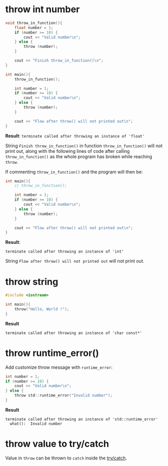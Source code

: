 # throw int number

```c
void throw_in_function(){
    float number = 1;
    if (number >= 10) {
        cout << "Valid number\n";
    } else {
        throw (number);
    }

    cout << "Finish throw_in_function()\n";
}

int main(){
    throw_in_function();

    int number = 1;
    if (number >= 10) {
        cout << "Valid number\n";
    } else {
        throw (number);
    }

    cout << "Flow after throw() will not printed out\n";
}
```

**Result**: ``terminate called after throwing an instance of 'float'``

String ``Finish throw_in_function()`` in function ``throw_in_function()`` will not print out, along with the following lines of code after calling ``throw_in_function()`` as the whole program has broken while reaching ``throw``.

If commenting ``throw_in_function()`` and the program will then be:

```c
int main(){
    // throw_in_function();

    int number = 1;
    if (number >= 10) {
        cout << "Valid number\n";
    } else {
        throw (number);
    }

    cout << "Flow after throw() will not printed out\n";
}
```
**Result**:
```
terminate called after throwing an instance of 'int'
```

String ``Flow after throw() will not printed out`` will not print out.

# throw string

```c
#include <iostream>

int main(){
    throw("Hello, World !");
}
```
**Result**

```
terminate called after throwing an instance of 'char const*'
```

# throw runtime_error()

Add customize throw message with ``runtime_error``:

```c
int number = 1;
if (number >= 10) {
    cout << "Valid number\n";
} else {
    throw std::runtime_error("Invalid number");
}
```
**Result**
```
terminate called after throwing an instance of 'std::runtime_error'
  what():  Invalid number
```
# throw value to try/catch

Value in ``throw`` can be thrown to ``catch`` inside the [try/catch](try%20catch.md).

